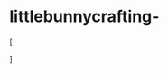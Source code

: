 # littlebunnycrafting-
[<script async src="https://pagead2.googlesyndication.com/pagead/js/adsbygoogle.js?client=ca-pub-4116111877235940"
     crossorigin="anonymous"></script>
<ins class="adsbygoogle"
     style="display:block; text-align:center;"
     data-ad-layout="in-article"
     data-ad-format="fluid"
     data-ad-client="ca-pub-4116111877235940"
     data-ad-slot="8421856201"></ins>
<script>
     (adsbygoogle = window.adsbygoogle || []).push({});
</script>]
